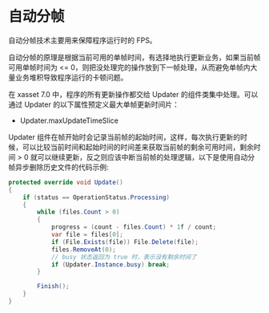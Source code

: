 # 自动分帧

自动分帧技术主要用来保障程序运行时的 FPS。

自动分帧的原理是根据当前可用的单帧时间，有选择地执行更新业务，如果当前帧可用单帧时间为 <= 0，则把没处理完的操作放到下一帧处理，从而避免单帧内大量业务堆积导致程序运行的卡顿问题。

在 xasset 7.0 中，程序的所有更新操作都交给 Updater 的组件类集中处理。可以通过 Updater 的以下属性预定义最大单帧更新时间片：

- Updater.maxUpdateTimeSlice

Updater 组件在帧开始时会记录当前帧的起始时间，这样，每次执行更新的时候，可以比较当前时间和起始时间的时间差来获取当前帧的剩余可用时间，剩余时间 > 0 就可以继续更新，反之则应该中断当前帧的处理逻辑，以下是使用自动分帧异步删除历史文件的代码示例:

```csharp
protected override void Update()
{
    if (status == OperationStatus.Processing)
    {
        while (files.Count > 0)
        {
            progress = (count - files.Count) * 1f / count;
            var file = files[0];
            if (File.Exists(file)) File.Delete(file);
            files.RemoveAt(0);
            // busy 状态返回为 true 时，表示没有剩余时间了
            if (Updater.Instance.busy) break;
        }

        Finish();
    }
}
```
